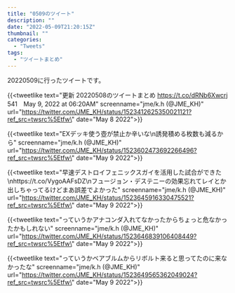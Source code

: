 ```yaml
---
title: "0509のツイート"
description: ""
date: "2022-05-09T21:20:15Z"
thumbnail: ""
categories:
  - "Tweets"
tags:
  - "ツイートまとめ"
---
```

20220509に行ったツイートです。
<!--more-->
{{<tweetlike text=\"更新 20220508のツイートまとめ https://t.co/dRNb6Xwcrj 541　May 9, 2022 at 06:20AM\" screenname=\"jme/k.h (@JME_KH)\" url=\"https://twitter.com/JME_KH/status/1523412625350021121?ref_src=twsrc%5Etfw\" date=\"May 8 2022\">}}

{{<tweetlike text=\"EXデッキ使う壺が禁止か辛いな\n誘発積める枚数も減るから\" screenname=\"jme/k.h (@JME_KH)\" url=\"https://twitter.com/JME_KH/status/1523602473692266496?ref_src=twsrc%5Etfw\" date=\"May 9 2022\">}}

{{<tweetlike text=\"早速デストロイフェニックスガイを活用した試合ができた\nhttps://t.co/VygoAAFsDZ\nフュージョン・デステニーの効果忘れてレイとか出しちゃってるけどまあ誤差でよかった\" screenname=\"jme/k.h (@JME_KH)\" url=\"https://twitter.com/JME_KH/status/1523645916330475521?ref_src=twsrc%5Etfw\" date=\"May 9 2022\">}}

{{<tweetlike text=\"っていうかアナコンダ入れてなかったからちょっと危なかったかもしれない\" screenname=\"jme/k.h (@JME_KH)\" url=\"https://twitter.com/JME_KH/status/1523646839106408449?ref_src=twsrc%5Etfw\" date=\"May 9 2022\">}}

{{<tweetlike text=\"っていうかベアブルムからリボルト来ると思ってたのに来なかったな\" screenname=\"jme/k.h (@JME_KH)\" url=\"https://twitter.com/JME_KH/status/1523649565362049024?ref_src=twsrc%5Etfw\" date=\"May 9 2022\">}}

